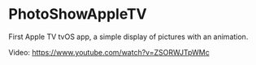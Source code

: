 # PhotoShowAppleTV

First Apple TV tvOS app, a simple display of pictures with an animation.

Video: https://www.youtube.com/watch?v=ZSORWJTpWMc
